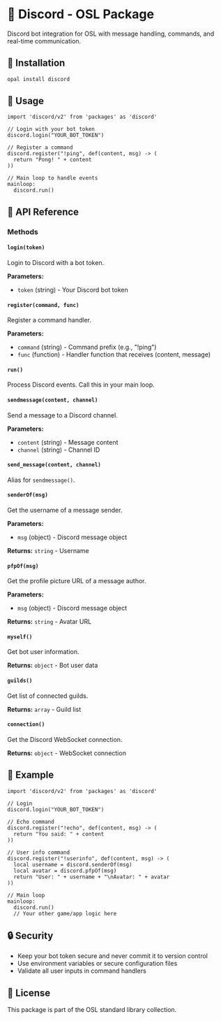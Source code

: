 # 🤖 Discord - OSL Package

Discord bot integration for OSL with message handling, commands, and real-time communication.

## 🚀 Installation

```sh
opal install discord
```

## 📖 Usage

```osl
import 'discord/v2' from 'packages' as 'discord'

// Login with your bot token
discord.login("YOUR_BOT_TOKEN")

// Register a command
discord.register("!ping", def(content, msg) -> (
  return "Pong! " + content
))

// Main loop to handle events
mainloop:
  discord.run()
```

## 🔧 API Reference

### Methods

#### `login(token)`

Login to Discord with a bot token.

**Parameters:**

- `token` (string) - Your Discord bot token

#### `register(command, func)`

Register a command handler.

**Parameters:**

- `command` (string) - Command prefix (e.g., "!ping")
- `func` (function) - Handler function that receives (content, message)

#### `run()`

Process Discord events. Call this in your main loop.

#### `sendmessage(content, channel)`

Send a message to a Discord channel.

**Parameters:**

- `content` (string) - Message content
- `channel` (string) - Channel ID

#### `send_message(content, channel)`

Alias for `sendmessage()`.

#### `senderOf(msg)`

Get the username of a message sender.

**Parameters:**

- `msg` (object) - Discord message object

**Returns:** `string` - Username

#### `pfpOf(msg)`

Get the profile picture URL of a message author.

**Parameters:**

- `msg` (object) - Discord message object

**Returns:** `string` - Avatar URL

#### `myself()`

Get bot user information.

**Returns:** `object` - Bot user data

#### `guilds()`

Get list of connected guilds.

**Returns:** `array` - Guild list

#### `connection()`

Get the Discord WebSocket connection.

**Returns:** `object` - WebSocket connection

## 📝 Example

```osl
import 'discord/v2' from 'packages' as 'discord'

// Login
discord.login("YOUR_BOT_TOKEN")

// Echo command
discord.register("!echo", def(content, msg) -> (
  return "You said: " + content
))

// User info command
discord.register("!userinfo", def(content, msg) -> (
  local username = discord.senderOf(msg)
  local avatar = discord.pfpOf(msg)
  return "User: " + username + "\nAvatar: " + avatar
))

// Main loop
mainloop:
  discord.run()
  // Your other game/app logic here
```

## 🔒 Security

- Keep your bot token secure and never commit it to version control
- Use environment variables or secure configuration files
- Validate all user inputs in command handlers

## 📄 License

This package is part of the OSL standard library collection.
